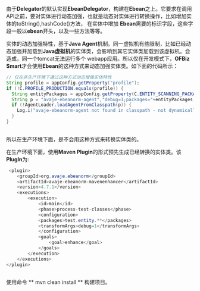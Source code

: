由于**Delegator**的默认实现**EbeanDelegator**，构建在**Ebean**之上。它要求在调用API之前，要对实体进行动态加强，也就是动态对实体进行转换操作，比如增加实体的toString(),hashCode()方法，
在实体中增加 **Ebean**需要的标识字段，这些字段一般以**ebean**开头，以及一些方法等等。

实体的动态加强特性，基于**Java Agent**机制。同一虚拟机有些限制，比如已经动态加强并加载到**Java虚拟机**的实体类，会影响到其它实体类加载到该虚拟机。会造成，同一个tomcat无法运行多个 webapp应用。所以仅在开发模式下，**OFBiz Smart**才会使用**Ebean**的这种方式来动态加强实体类。如下面的代码所示：

```java
// 仅在非生产环境下通过这种方式动态增强实体特性
String profile = appConfig.getProperty("profile");
if (!C.PROFILE_PRODUCTION.equals(profile)) {
  String entityPackages = appConfig.getProperty(C.ENTITY_SCANNING_PACKAGES);
  String p = "avaje-ebeanorm-agent","debug=1;packages="+entityPackages;
  if (!AgentLoader.loadAgentFromClasspath(p)) {
    Log.i("avaje-ebeanorm-agent not found in classpath - not dynamically loaded",TAG);
  }
}
    
``` 

所以在生产环境下面，是不会用这种方式来转换实体类的。

在生产环境下面，使用**Maven Plugin**的形式预先生成已经转换的实体类。该**PlugIn**为:

```java
 <plugin>
    <groupId>org.avaje.ebeanorm</groupId>
	<artifactId>avaje-ebeanorm-mavenenhancer</artifactId>
	<version>4.7.1</version>
	<executions>
		<execution>
			<id>main</id>
			<phase>process-test-classes</phase>
			<configuration>
			<packages>test.entity.**</packages>
			<transformArgs>debug=1</transformArgs>
			</configuration>
			<goals>
				<goal>enhance</goal>
			</goals>
		</execution>
	</executions>
</plugin>
			
```

使用命令 ** mvn clean install ** 构建项目。